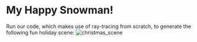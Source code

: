 # My Happy Snowman!
Run our code, which makes use of ray-tracing from scratch, to generate the following fun holiday scene: 
![christmas_scene](https://github.com/mraskulinec/my-happy-snowman/assets/66046109/5554b44e-6adb-466f-b72e-cad6b67db8a8)
